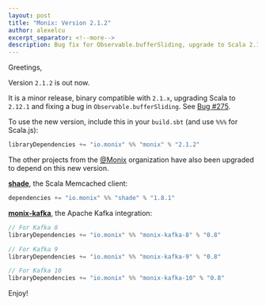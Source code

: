 ```yaml
---
layout: post
title: "Monix: Version 2.1.2"
author: alexelcu
excerpt_separator: <!--more-->
description: Bug fix for Observable.bufferSliding, upgrade to Scala 2.12.1
---
```


Greetings,

Version `2.1.2` is out now.

It is a minor release, binary compatible with `2.1.x`,
upgrading Scala to `2.12.1` and fixing a bug in `Observable.bufferSliding`.
See [Bug #275](https://github.com/monix/monix/issues/275).

<!--more-->

To use the new version, include this in your `build.sbt` (and use
`%%%` for Scala.js):

```scala
libraryDependencies += "io.monix" %% "monix" % "2.1.2"
```

The other projects from the [@Monix](https://github.com/monix) organization 
have also been upgraded to depend on this new version.

**[shade](https://github.com/monix/shade)**, the Scala Memcached client:

```scala
dependencies += "io.monix" %% "shade" % "1.8.1"
```

**[monix-kafka](https://github.com/monix/monix-kafka)**, the Apache Kafka 
integration:

```scala
// For Kafka 8
libraryDependencies += "io.monix" %% "monix-kafka-8" % "0.8"

// For Kafka 9
libraryDependencies += "io.monix" %% "monix-kafka-9" % "0.8"

// For Kafka 10
libraryDependencies += "io.monix" %% "monix-kafka-10" % "0.8"
```

Enjoy!